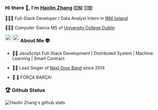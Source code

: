 ### Hi there 👋, I'm [Haolin Zhang](rexxer.cn/about/) 🇨🇳 🇮🇪

🧑🏻‍💻 Full-Stack Developer / Data Analyst Intern in [IBM Ireland](www.ibm.com/ie-en)

👨🏻‍🎓 Computer Sience MS of [University College Dublin](www.ucd.ie)

<a href="https://www.linkedin.com/in/haolin-zhang/">
  <img align="left" alt="Mehdi's LinkdeIn" width="22px" src="https://cdn.jsdelivr.net/npm/simple-icons@v3/icons/linkedin.svg" />
</a>
<a href="https://www.instagram.com/rexerrrrrr">
  <img align="left" alt="Mehdi's Instagram" width="22px" src="https://cdn.jsdelivr.net/npm/simple-icons@v3/icons/instagram.svg" />
</a>

### About Me 👽

- 🏋🏻 JavaScript Full-Stack Development | Distributed System | Machine Learning | Smart Contract

- 🕺🏻 Lead Singer of [Next Door Band](www.youtube.com/channel/UCFRNyVuOUZa7pYdfAlOTwNQ) since 2014

- 🔴 🔵 FORÇA BARÇA!

### 🏆 Github Status

![Haolin Zhang's github stats](https://github-readme-stats.vercel.app/api?username=Frexiona&show_icons=true&hide_border=true)



<!--
**Frexiona/Frexiona** is a ✨ _special_ ✨ repository because its `README.md` (this file) appears on your GitHub profile.

Here are some ideas to get you started:

- 🔭 I’m currently working on ...
- 🌱 I’m currently learning ...
- 👯 I’m looking to collaborate on ...
- 🤔 I’m looking for help with ...
- 💬 Ask me about ...
- 📫 How to reach me: ...
- 😄 Pronouns: ...
- ⚡ Fun fact: ...
-->

